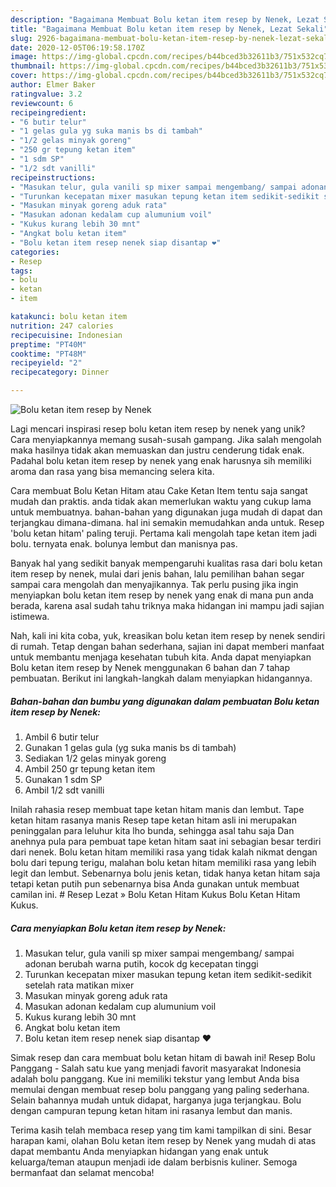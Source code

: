 ```yaml
---
description: "Bagaimana Membuat Bolu ketan item resep by Nenek, Lezat Sekali"
title: "Bagaimana Membuat Bolu ketan item resep by Nenek, Lezat Sekali"
slug: 2926-bagaimana-membuat-bolu-ketan-item-resep-by-nenek-lezat-sekali
date: 2020-12-05T06:19:58.170Z
image: https://img-global.cpcdn.com/recipes/b44bced3b32611b3/751x532cq70/bolu-ketan-item-resep-by-nenek-foto-resep-utama.jpg
thumbnail: https://img-global.cpcdn.com/recipes/b44bced3b32611b3/751x532cq70/bolu-ketan-item-resep-by-nenek-foto-resep-utama.jpg
cover: https://img-global.cpcdn.com/recipes/b44bced3b32611b3/751x532cq70/bolu-ketan-item-resep-by-nenek-foto-resep-utama.jpg
author: Elmer Baker
ratingvalue: 3.2
reviewcount: 6
recipeingredient:
- "6 butir telur"
- "1 gelas gula yg suka manis bs di tambah"
- "1/2 gelas minyak goreng"
- "250 gr tepung ketan item"
- "1 sdm SP"
- "1/2 sdt vanilli"
recipeinstructions:
- "Masukan telur, gula vanili sp mixer sampai mengembang/ sampai adonan berubah warna putih, kocok dg kecepatan tinggi"
- "Turunkan kecepatan mixer masukan tepung ketan item sedikit-sedikit setelah rata matikan mixer"
- "Masukan minyak goreng aduk rata"
- "Masukan adonan kedalam cup alumunium voil"
- "Kukus kurang lebih 30 mnt"
- "Angkat bolu ketan item"
- "Bolu ketan item resep nenek siap disantap ❤"
categories:
- Resep
tags:
- bolu
- ketan
- item

katakunci: bolu ketan item 
nutrition: 247 calories
recipecuisine: Indonesian
preptime: "PT40M"
cooktime: "PT48M"
recipeyield: "2"
recipecategory: Dinner

---
```



![Bolu ketan item resep by Nenek](https://img-global.cpcdn.com/recipes/b44bced3b32611b3/751x532cq70/bolu-ketan-item-resep-by-nenek-foto-resep-utama.jpg)

Lagi mencari inspirasi resep bolu ketan item resep by nenek yang unik? Cara menyiapkannya memang susah-susah gampang. Jika salah mengolah maka hasilnya tidak akan memuaskan dan justru cenderung tidak enak. Padahal bolu ketan item resep by nenek yang enak harusnya sih memiliki aroma dan rasa yang bisa memancing selera kita.

Cara membuat Bolu Ketan Hitam atau Cake Ketan Item tentu saja sangat mudah dan praktis. anda tidak akan memerlukan waktu yang cukup lama untuk membuatnya. bahan-bahan yang digunakan juga mudah di dapat dan terjangkau dimana-dimana. hal ini semakin memudahkan anda untuk. Resep &#39;bolu ketan hitam&#39; paling teruji. Pertama kali mengolah tape ketan item jadi bolu. ternyata enak. bolunya lembut dan manisnya pas.

Banyak hal yang sedikit banyak mempengaruhi kualitas rasa dari bolu ketan item resep by nenek, mulai dari jenis bahan, lalu pemilihan bahan segar sampai cara mengolah dan menyajikannya. Tak perlu pusing jika ingin menyiapkan bolu ketan item resep by nenek yang enak di mana pun anda berada, karena asal sudah tahu triknya maka hidangan ini mampu jadi sajian istimewa.


Nah, kali ini kita coba, yuk, kreasikan bolu ketan item resep by nenek sendiri di rumah. Tetap dengan bahan sederhana, sajian ini dapat memberi manfaat untuk membantu menjaga kesehatan tubuh kita. Anda dapat menyiapkan Bolu ketan item resep by Nenek menggunakan 6 bahan dan 7 tahap pembuatan. Berikut ini langkah-langkah dalam menyiapkan hidangannya.

<!--inarticleads1-->

##### Bahan-bahan dan bumbu yang digunakan dalam pembuatan Bolu ketan item resep by Nenek:

1. Ambil 6 butir telur
1. Gunakan 1 gelas gula (yg suka manis bs di tambah)
1. Sediakan 1/2 gelas minyak goreng
1. Ambil 250 gr tepung ketan item
1. Gunakan 1 sdm SP
1. Ambil 1/2 sdt vanilli


Inilah rahasia resep membuat tape ketan hitam manis dan lembut. Tape ketan hitam rasanya manis Resep tape ketan hitam asli ini merupakan peninggalan para leluhur kita lho bunda, sehingga asal tahu saja Dan anehnya pula para pembuat tape ketan hitam saat ini sebagian besar terdiri dari nenek. Bolu ketan hitam memiliki rasa yang tidak kalah nikmat dengan bolu dari tepung terigu, malahan bolu ketan hitam memiliki rasa yang lebih legit dan lembut. Sebenarnya bolu jenis ketan, tidak hanya ketan hitam saja tetapi ketan putih pun sebenarnya bisa Anda gunakan untuk membuat camilan ini. # Resep Lezat » Bolu Ketan Hitam Kukus Bolu Ketan Hitam Kukus. 

<!--inarticleads2-->

##### Cara menyiapkan Bolu ketan item resep by Nenek:

1. Masukan telur, gula vanili sp mixer sampai mengembang/ sampai adonan berubah warna putih, kocok dg kecepatan tinggi
1. Turunkan kecepatan mixer masukan tepung ketan item sedikit-sedikit setelah rata matikan mixer
1. Masukan minyak goreng aduk rata
1. Masukan adonan kedalam cup alumunium voil
1. Kukus kurang lebih 30 mnt
1. Angkat bolu ketan item
1. Bolu ketan item resep nenek siap disantap ❤


Simak resep dan cara membuat bolu ketan hitam di bawah ini! Resep Bolu Panggang - Salah satu kue yang menjadi favorit masyarakat Indonesia adalah bolu panggang. Kue ini memiliki tekstur yang lembut Anda bisa memulai dengan membuat resep bolu panggang yang paling sederhana. Selain bahannya mudah untuk didapat, harganya juga terjangkau. Bolu dengan campuran tepung ketan hitam ini rasanya lembut dan manis. 

Terima kasih telah membaca resep yang tim kami tampilkan di sini. Besar harapan kami, olahan Bolu ketan item resep by Nenek yang mudah di atas dapat membantu Anda menyiapkan hidangan yang enak untuk keluarga/teman ataupun menjadi ide dalam berbisnis kuliner. Semoga bermanfaat dan selamat mencoba!

